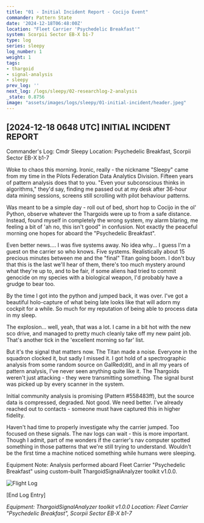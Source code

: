 ```yaml
---
title: "01 - Initial Incident Report - Cocijo Event"
commander: Pattern State
date: '2024-12-18T06:48:00Z'
location: "Fleet Carrier 'Psychedelic Breakfast'"
system: Scorpii Sector EB-X b1-7
type: log
series: sleepy
log_number: 1
weight: 1
tags:
- thargoid
- signal-analysis
- sleepy
prev_log: ''
next_log: /logs/sleepy/02-researchlog-2-analysis
_state: 0.8756
image: "assets/images/logs/sleepy/01-initial-incident/header.jpeg"
---
```


[2024-12-18 0648 UTC]
INITIAL INCIDENT REPORT
----------------------
Commander's Log: Cmdr Sleepy
Location: Psychedelic Breakfast, Scorpii Sector EB-X b1-7

Woke to chaos this morning. Ironic, really - the nickname "Sleepy" came from my time in the Pilots Federation Data Analytics Division. Fifteen years of pattern analysis does that to you. "Even your subconscious thinks in algorithms," they'd say, finding me passed out at my desk after 36-hour data mining sessions, screens still scrolling with pilot behaviour patterns.

Was meant to be a simple day - roll out of bed, short hop to Cocijo in the ol' Python, observe whatever the Thargoids were up to from a safe distance. Instead, found myself in completely the wrong system, my alarm blaring, me feeling a bit of 'ah no, this isn't good" in confusion. Not exactly the peaceful morning one hopes for aboard the "Psychedelic Breakfast".

Even better news.... I was five systems away. No idea why... I guess I'm a guest on the carrier so who knows. Five systems. Realistically about 15 precious minutes between me and the "final" Titan going boom. I don't buy that this is the last we'll hear of them, there's too much mystery around what they're up to, and to be fair, if some aliens had tried to commit genocide on my species with a biological weapon, I'd probably have a grudge to bear too.

By the time I got into the python and jumped back, it was over. I've got a beautiful holo-capture of what being late looks like that will adorn my cockpit for a while. So much for my reputation of being able to process data in my sleep.

The explosion... well, yeah, that was a lot. I came in a bit hot with the new sco drive, and managed to pretty much cleanly take off my new paint job. That's another tick in the 'excellent morning so far' list.

But it's the signal that matters now. The Titan made a noise. Everyone in the squadron clocked it, but sadly I missed it. I got hold of a spectrographic analysis from some random source on GalRed(dit), and in all my years of pattern analysis, I've never seen anything quite like it. The Thargoids weren't just attacking - they were transmitting something. The signal burst was picked up by every scanner in the system.

Initial community analysis is promising (Pattern #558483ff), but the source data is compressed, degraded. Not good. We need better. I've already reached out to contacts - someone must have captured this in higher fidelity.

Haven't had time to properly investigate why the carrier jumped. Too focused on these signals. The nav logs can wait - this is more important. Though I admit, part of me wonders if the carrier's nav computer spotted something in those patterns that we're still trying to understand. Wouldn't be the first time a machine noticed something while humans were sleeping.

Equipment Note: Analysis performed aboard Fleet Carrier "Psychedelic Breakfast" using custom-built ThargoidSignalAnalyzer toolkit v1.0.0.

![Flight Log](../data/images/flight-logs.png)

[End Log Entry]

*Equipment: ThargoidSignalAnalyzer toolkit v1.0.0*
*Location: Fleet Carrier "Psychedelic Breakfast", Scorpii Sector EB-X b1-7*
